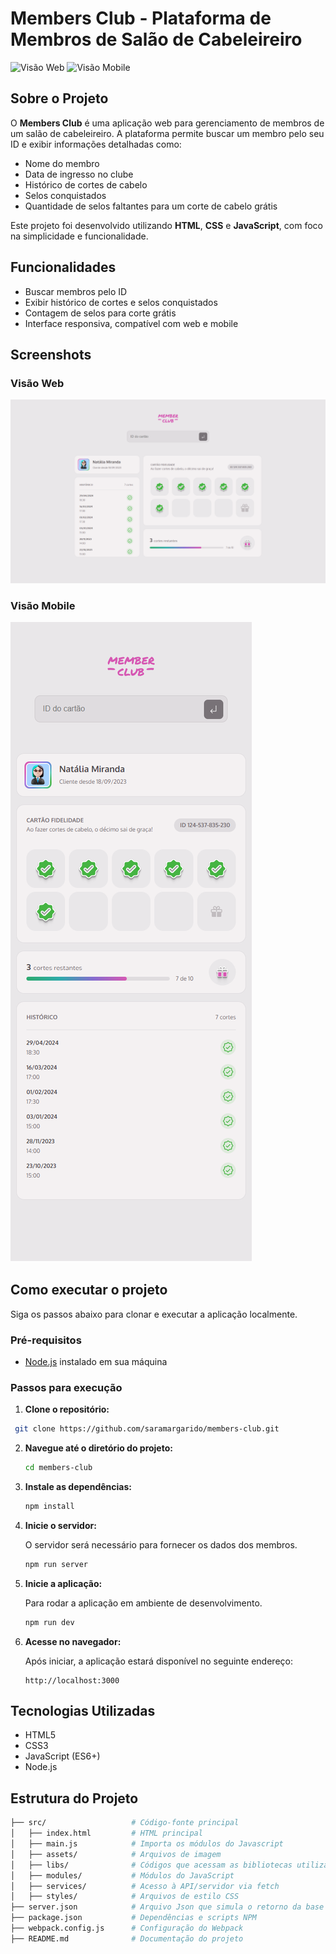 # Members Club - Plataforma de Membros de Salão de Cabeleireiro

![Visão Web](caminho/para/sua-imagem-web.png)
![Visão Mobile](caminho/para/sua-imagem-mobile.png)

## Sobre o Projeto

O **Members Club** é uma aplicação web para gerenciamento de membros de um salão de cabeleireiro. A plataforma permite buscar um membro pelo seu ID e exibir informações detalhadas como:

- Nome do membro
- Data de ingresso no clube
- Histórico de cortes de cabelo
- Selos conquistados
- Quantidade de selos faltantes para um corte de cabelo grátis

Este projeto foi desenvolvido utilizando **HTML**, **CSS** e **JavaScript**, com foco na simplicidade e funcionalidade.

## Funcionalidades

- Buscar membros pelo ID
- Exibir histórico de cortes e selos conquistados
- Contagem de selos para corte grátis
- Interface responsiva, compatível com web e mobile

## Screenshots

### Visão Web

![Visão Web](src/assets/web-view.png)

### Visão Mobile

![Visão Mobile](src/assets/mobile-view.png)

## Como executar o projeto

Siga os passos abaixo para clonar e executar a aplicação localmente.

### Pré-requisitos

- [Node.js](https://nodejs.org/) instalado em sua máquina

### Passos para execução

1. **Clone o repositório:**
  ```bash
   git clone https://github.com/saramargarido/members-club.git
  ```

2. **Navegue até o diretório do projeto:**

   ```bash
   cd members-club
   ```

3. **Instale as dependências:**
 
   ```bash
   npm install
   ```

4. **Inicie o servidor:**

   O servidor será necessário para fornecer os dados dos membros.

   ```bash
   npm run server
   ```

5. **Inicie a aplicação:**

   Para rodar a aplicação em ambiente de desenvolvimento.

   ```bash
   npm run dev
   ```

6. **Acesse no navegador:**
 
   Após iniciar, a aplicação estará disponível no seguinte endereço:

   ```
   http://localhost:3000
   ```

## Tecnologias Utilizadas

- HTML5
- CSS3
- JavaScript (ES6+)
- Node.js

## Estrutura do Projeto

```bash
├── src/                   # Código-fonte principal
│   ├── index.html         # HTML principal
│   ├── main.js            # Importa os módulos do Javascript
│   ├── assets/            # Arquivos de imagem
│   ├── libs/              # Códigos que acessam as bibliotecas utilizadas
│   ├── modules/           # Módulos do JavaScript
│   ├── services/          # Acesso à API/servidor via fetch
│   ├── styles/            # Arquivos de estilo CSS
├── server.json            # Arquivo Json que simula o retorno da base de dados
├── package.json           # Dependências e scripts NPM
├── webpack.config.js      # Configuração do Webpack
├── README.md              # Documentação do projeto
```



